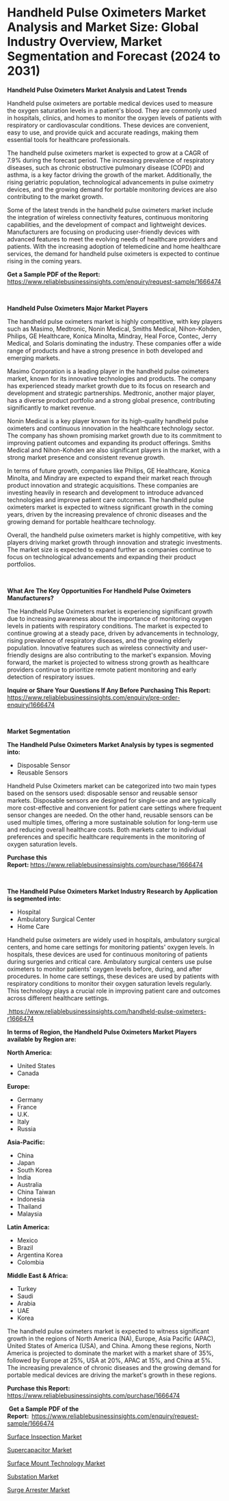 <p><h1>Handheld Pulse Oximeters Market Analysis and Market Size: Global Industry Overview, Market Segmentation and Forecast (2024 to 2031)</h1></p><p><strong>Handheld Pulse Oximeters Market Analysis and Latest Trends</strong></p>
<p><p>Handheld pulse oximeters are portable medical devices used to measure the oxygen saturation levels in a patient's blood. They are commonly used in hospitals, clinics, and homes to monitor the oxygen levels of patients with respiratory or cardiovascular conditions. These devices are convenient, easy to use, and provide quick and accurate readings, making them essential tools for healthcare professionals.</p><p>The handheld pulse oximeters market is expected to grow at a CAGR of 7.9% during the forecast period. The increasing prevalence of respiratory diseases, such as chronic obstructive pulmonary disease (COPD) and asthma, is a key factor driving the growth of the market. Additionally, the rising geriatric population, technological advancements in pulse oximetry devices, and the growing demand for portable monitoring devices are also contributing to the market growth.</p><p>Some of the latest trends in the handheld pulse oximeters market include the integration of wireless connectivity features, continuous monitoring capabilities, and the development of compact and lightweight devices. Manufacturers are focusing on producing user-friendly devices with advanced features to meet the evolving needs of healthcare providers and patients. With the increasing adoption of telemedicine and home healthcare services, the demand for handheld pulse oximeters is expected to continue rising in the coming years.</p></p>
<p><strong>Get a Sample PDF of the Report:&nbsp;</strong> <a href="https://www.reliablebusinessinsights.com/enquiry/request-sample/1666474">https://www.reliablebusinessinsights.com/enquiry/request-sample/1666474</a></p>
<p>&nbsp;</p>
<p><strong>Handheld Pulse Oximeters Major Market Players</strong></p>
<p><p>The handheld pulse oximeters market is highly competitive, with key players such as Masimo, Medtronic, Nonin Medical, Smiths Medical, Nihon-Kohden, Philips, GE Healthcare, Konica Minolta, Mindray, Heal Force, Contec, Jerry Medical, and Solaris dominating the industry. These companies offer a wide range of products and have a strong presence in both developed and emerging markets.</p><p>Masimo Corporation is a leading player in the handheld pulse oximeters market, known for its innovative technologies and products. The company has experienced steady market growth due to its focus on research and development and strategic partnerships. Medtronic, another major player, has a diverse product portfolio and a strong global presence, contributing significantly to market revenue.</p><p>Nonin Medical is a key player known for its high-quality handheld pulse oximeters and continuous innovation in the healthcare technology sector. The company has shown promising market growth due to its commitment to improving patient outcomes and expanding its product offerings. Smiths Medical and Nihon-Kohden are also significant players in the market, with a strong market presence and consistent revenue growth.</p><p>In terms of future growth, companies like Philips, GE Healthcare, Konica Minolta, and Mindray are expected to expand their market reach through product innovation and strategic acquisitions. These companies are investing heavily in research and development to introduce advanced technologies and improve patient care outcomes. The handheld pulse oximeters market is expected to witness significant growth in the coming years, driven by the increasing prevalence of chronic diseases and the growing demand for portable healthcare technology.</p><p>Overall, the handheld pulse oximeters market is highly competitive, with key players driving market growth through innovation and strategic investments. The market size is expected to expand further as companies continue to focus on technological advancements and expanding their product portfolios.</p></p>
<p>&nbsp;</p>
<p><strong>What Are The Key Opportunities For Handheld Pulse Oximeters Manufacturers?</strong></p>
<p><p>The Handheld Pulse Oximeters market is experiencing significant growth due to increasing awareness about the importance of monitoring oxygen levels in patients with respiratory conditions. The market is expected to continue growing at a steady pace, driven by advancements in technology, rising prevalence of respiratory diseases, and the growing elderly population. Innovative features such as wireless connectivity and user-friendly designs are also contributing to the market's expansion. Moving forward, the market is projected to witness strong growth as healthcare providers continue to prioritize remote patient monitoring and early detection of respiratory issues.</p></p>
<p><strong>Inquire or Share Your Questions If Any Before Purchasing This Report:</strong> <a href="https://www.reliablebusinessinsights.com/enquiry/pre-order-enquiry/1666474">https://www.reliablebusinessinsights.com/enquiry/pre-order-enquiry/1666474</a></p>
<p>&nbsp;</p>
<p><strong>Market Segmentation</strong></p>
<p><strong>The Handheld Pulse Oximeters Market Analysis by types is segmented into:</strong></p>
<p><ul><li>Disposable Sensor</li><li>Reusable Sensors</li></ul></p>
<p><p>Handheld Pulse Oximeters market can be categorized into two main types based on the sensors used: disposable sensor and reusable sensor markets. Disposable sensors are designed for single-use and are typically more cost-effective and convenient for patient care settings where frequent sensor changes are needed. On the other hand, reusable sensors can be used multiple times, offering a more sustainable solution for long-term use and reducing overall healthcare costs. Both markets cater to individual preferences and specific healthcare requirements in the monitoring of oxygen saturation levels.</p></p>
<p><strong>Purchase this Report:&nbsp;</strong><a href="https://www.reliablebusinessinsights.com/purchase/1666474">https://www.reliablebusinessinsights.com/purchase/1666474</a></p>
<p>&nbsp;</p>
<p><strong>The Handheld Pulse Oximeters Market Industry Research by Application is segmented into:</strong></p>
<p><ul><li>Hospital</li><li>Ambulatory Surgical Center</li><li>Home Care</li></ul></p>
<p><p>Handheld pulse oximeters are widely used in hospitals, ambulatory surgical centers, and home care settings for monitoring patients' oxygen levels. In hospitals, these devices are used for continuous monitoring of patients during surgeries and critical care. Ambulatory surgical centers use pulse oximeters to monitor patients' oxygen levels before, during, and after procedures. In home care settings, these devices are used by patients with respiratory conditions to monitor their oxygen saturation levels regularly. This technology plays a crucial role in improving patient care and outcomes across different healthcare settings.</p></p>
<p><a href="https://www.reliablebusinessinsights.com/handheld-pulse-oximeters-r1666474">&nbsp;https://www.reliablebusinessinsights.com/handheld-pulse-oximeters-r1666474</a></p>
<p><strong>In terms of Region, the Handheld Pulse Oximeters Market Players available by Region are:</strong></p>
<p>
    <p> <strong> North America: </strong>
        <ul>
            <li>United States</li>
            <li>Canada</li>
        </ul>
        </p> 
    <p> <strong> Europe: </strong>
        <ul>
            <li>Germany</li>
            <li>France</li>
            <li>U.K.</li>
            <li>Italy</li>
            <li>Russia</li>
        </ul>
        </p> 
    <p> <strong> Asia-Pacific: </strong>
        <ul>
            <li>China</li>
            <li>Japan</li>
            <li>South Korea</li>
            <li>India</li>
            <li>Australia</li>
            <li>China Taiwan</li>
            <li>Indonesia</li>
            <li>Thailand</li>
            <li>Malaysia</li>
        </ul>
        </p> 
    <p> <strong> Latin America: </strong>
        <ul>
            <li>Mexico</li>
            <li>Brazil</li>
            <li>Argentina Korea</li>
            <li>Colombia</li>
        </ul>
        </p> 
    <p> <strong> Middle East & Africa: </strong>
        <ul>
            <li>Turkey</li>
            <li>Saudi</li>
            <li>Arabia</li>
            <li>UAE</li>
            <li>Korea</li>
        </ul>
    </p>
    </p>
<p><p>The handheld pulse oximeters market is expected to witness significant growth in the regions of North America (NA), Europe, Asia Pacific (APAC), United States of America (USA), and China. Among these regions, North America is projected to dominate the market with a market share of 35%, followed by Europe at 25%, USA at 20%, APAC at 15%, and China at 5%. The increasing prevalence of chronic diseases and the growing demand for portable medical devices are driving the market's growth in these regions.</p></p>
<p><strong>Purchase this Report: </strong><a href="https://www.reliablebusinessinsights.com/purchase/1666474">https://www.reliablebusinessinsights.com/purchase/1666474</a></p>
<p>&nbsp;<strong>Get a Sample PDF of the Report:&nbsp;&nbsp;</strong><a href="https://www.reliablebusinessinsights.com/enquiry/request-sample/1666474">https://www.reliablebusinessinsights.com/enquiry/request-sample/1666474</a></p>
<p><strong></strong></p>
<p><p><a href="https://github.com/btwcqfvq34/Market-Research-Report-List-2/blob/main/surface-inspection-market.md">Surface Inspection Market</a></p><p><a href="https://github.com/nicoletavirag/Market-Research-Report-List-4/blob/main/supercapacitor-market.md">Supercapacitor Market</a></p><p><a href="https://github.com/ochgvvcj16/Market-Research-Report-List-1/blob/main/surface-mount-technology-market.md">Surface Mount Technology Market</a></p><p><a href="https://github.com/mauripalmi/Market-Research-Report-List-4/blob/main/substation-market.md">Substation Market</a></p><p><a href="https://github.com/JosephMorgnlvXXff/Market-Research-Report-List-1/blob/main/surge-arrester-market.md">Surge Arrester Market</a></p></p>